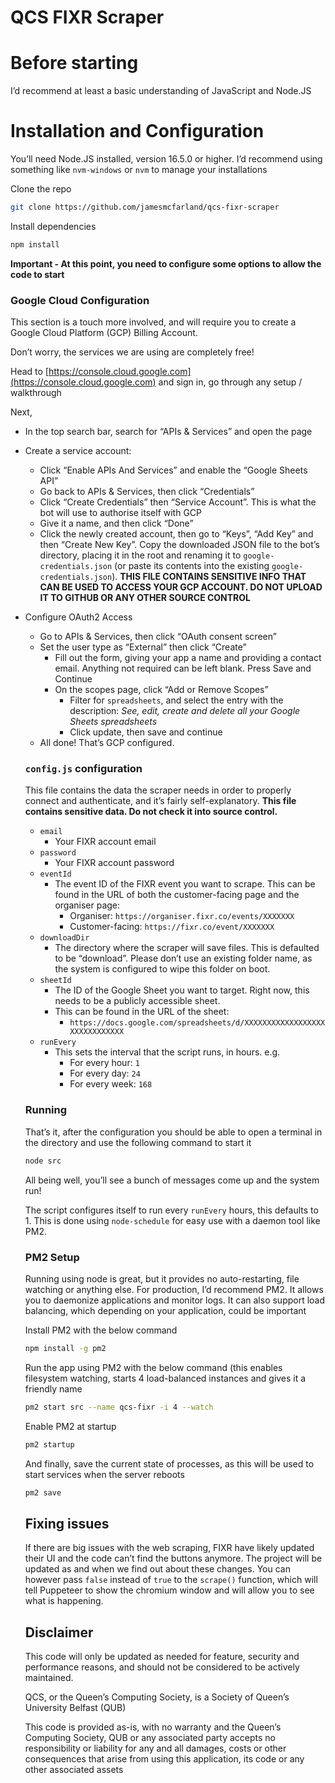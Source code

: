 # QCS FIXR Scraper

# Before starting

I’d recommend at least a basic understanding of JavaScript and Node.JS

# Installation and Configuration

You’ll need Node.JS installed, version 16.5.0 or higher. I’d recommend using something like `nvm-windows` or `nvm` to manage your installations

Clone the repo

```bash
git clone https://github.com/jamesmcfarland/qcs-fixr-scraper
```

Install dependencies

```bash
npm install
```

**Important - At this point, you need to configure some options to allow the code to start**

### Google Cloud Configuration

This section is a touch more involved, and will require you to create a Google Cloud Platform (GCP) Billing Account. 

Don’t worry, the services we are using are completely free! 

Head to [https://console.cloud.google.com](https://console.cloud.google.com) and sign in, go through any setup / walkthrough

Next,

- In the top search bar, search for “APIs & Services” and open the page
- Create a service account:
    - Click “Enable APIs And Services” and enable the “Google Sheets API”
    - Go back to APIs & Services, then click “Credentials”
    - Click “Create Credentials” then “Service Account”. This is what the bot will use to authorise itself with GCP
    - Give it a name, and then click “Done”
    - Click the newly created account, then go to “Keys”, “Add Key” and then “Create New Key”. Copy the downloaded JSON file to the bot’s directory, placing it in the root and renaming it to `google-credentials.json` (or paste its contents into the existing `google-credentials.json`).  **THIS FILE CONTAINS SENSITIVE INFO THAT CAN BE USED TO ACCESS YOUR GCP ACCOUNT. DO NOT UPLOAD IT TO GITHUB OR ANY OTHER SOURCE CONTROL**
- Configure OAuth2 Access
    - Go to APIs & Services, then click “OAuth consent screen”
    - Set the user type as “External” then click “Create”
        - Fill out the form, giving your app a name and providing a contact email. Anything not required can be left blank. Press Save and Continue
        - On the scopes page, click “Add or Remove Scopes”
            - Filter for `spreadsheets`, and select the entry with the description: *See, edit, create and delete all your Google Sheets spreadsheets*
            - Click update, then save and continue
    - All done! That’s GCP configured.
    
    ### `config.js` configuration
    
    This file contains the data the scraper needs in order to properly connect and authenticate, and it’s fairly self-explanatory. **This file contains sensitive data. Do not check it into source control.** 
    
    - `email`
        - Your FIXR account email
    - `password`
        - Your FIXR account password
    - `eventId`
        - The event ID of the FIXR event you want to scrape. This can be found in the URL of both the customer-facing page and the organiser page:
            - Organiser:  `https://organiser.fixr.co/events/XXXXXXX`
            - Customer-facing: `https://fixr.co/event/XXXXXXX`
    - `downloadDir`
        - The directory where the scraper will save files. This is defaulted to be “download”. Please don’t use an existing folder name, as the system is configured to wipe this folder on boot.
    - `sheetId`
        - The ID of the Google Sheet you want to target. Right now, this needs to be a publicly accessible sheet.
        - This can be found in the URL of the sheet:
            - `https://docs.google.com/spreadsheets/d/XXXXXXXXXXXXXXXXXXXXXXXXXXXXXX`
    - `runEvery`
        - This sets the interval that the script runs, in hours. e.g.
            - For every hour: `1`
            - For every day: `24`
            - For every week: `168`
    
    ### Running
    
    That’s it, after the configuration you should be able to open a terminal in the directory and use the following command to start it
    
    ```bash
    node src
    ```
    
    All being well, you’ll see a bunch of messages come up and the system run!
    
    The script configures itself to run every `runEvery` hours, this defaults to 1. This is done using `node-schedule` for easy use with a daemon tool like PM2. 
    
    ### PM2 Setup
    
    Running using node is great, but it provides no auto-restarting, file watching or anything else. For production, I’d recommend PM2. It allows you to daemonize applications and monitor logs. It can also support load balancing, which depending on your application, could be important
    
    Install PM2 with the below command
    
    ```bash
    npm install -g pm2
    ```
    
    Run the app using PM2 with the below command (this enables filesystem watching, starts 4 load-balanced instances and gives it a friendly name
    
    ```bash
    pm2 start src --name qcs-fixr -i 4 --watch
    ```
    
    Enable PM2 at startup
    
    ```bash
    pm2 startup
    ```
    
    And finally, save the current state of processes, as this will be used to start services when the server reboots
    
    ```bash
    pm2 save
    ```
    
    ## Fixing issues
    
    If there are big issues with the web scraping, FIXR have likely updated their UI and the code can’t find the buttons anymore. The project will be updated as and when we find out about these changes.  You can however pass `false` instead of `true` to the `scrape()` function, which will tell Puppeteer to show the chromium window and will allow you to see what is happening. 
    
    ## Disclaimer
    
    This code will only be updated as needed for feature, security and performance reasons, and should not be considered to be actively maintained.
    
    QCS, or the Queen’s Computing Society, is a Society of Queen’s University Belfast (QUB) 
    
    This code is provided as-is, with no warranty and the Queen’s Computing Society, QUB or any associated party accepts no responsibility or liability for any and all damages, costs or other consequences that arise from using this application, its code or any other associated assets